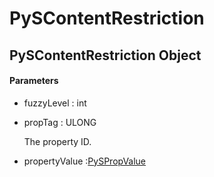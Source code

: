 # PySContentRestriction

## PySContentRestriction Object



#### Parameters


  - fuzzyLevel : int

    

  - propTag : ULONG

    The property ID\.

  - propertyValue :[PySPropValue](#pyspropvalue)

    